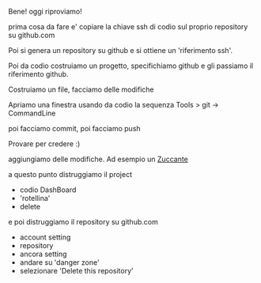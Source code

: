 
Bene! oggi riproviamo!


  prima cosa da fare e' copiare la chiave ssh di codio sul proprio repository su github.com
  
  
  Poi si genera un repository su github e si ottiene un 'riferimento ssh'.
  
  Poi da codio costruiamo un progetto, specifichiamo github e gli passiamo il riferimento github.
  
  Costruiamo un file, facciamo delle modifiche
  
  Apriamo una finestra usando da codio la sequenza Tools > git -> CommandLine
  
  poi facciamo commit, poi facciamo push
  
  Provare per credere :)
  
  aggiungiamo delle modifiche. Ad esempio un [Zuccante](http://serale.zuccante.it/)
  
  a questo punto distruggiamo il project
  - codio DashBoard
  - 'rotellina'
  - delete
  
  e poi distruggiamo il repository su github.com
  - account setting
  - repository 
  - ancora setting
  - andare su 'danger zone'
  - selezionare 'Delete this repository'